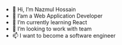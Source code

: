 - 👋 Hi, I’m Nazmul Hossain
- 👀 I’am a Web Application Developer
- 🌱 I’m currently learning React
- 💞️ I’m looking to work with team
- 📫 I want to become a software engineer

